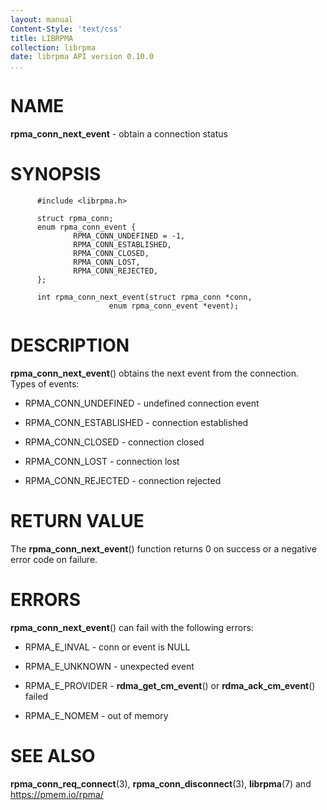 ```yaml
---
layout: manual
Content-Style: 'text/css'
title: LIBRPMA
collection: librpma
date: librpma API version 0.10.0
...
```


[comment]: <> (SPDX-License-Identifier: BSD-3-Clause)
[comment]: <> (Copyright 2020-2022, Intel Corporation)

NAME
====

**rpma\_conn\_next\_event** - obtain a connection status

SYNOPSIS
========

          #include <librpma.h>

          struct rpma_conn;
          enum rpma_conn_event {
                  RPMA_CONN_UNDEFINED = -1,
                  RPMA_CONN_ESTABLISHED,
                  RPMA_CONN_CLOSED,
                  RPMA_CONN_LOST,
                  RPMA_CONN_REJECTED,
          };

          int rpma_conn_next_event(struct rpma_conn *conn,
                          enum rpma_conn_event *event);

DESCRIPTION
===========

**rpma\_conn\_next\_event**() obtains the next event from the
connection. Types of events:

-   RPMA\_CONN\_UNDEFINED - undefined connection event

-   RPMA\_CONN\_ESTABLISHED - connection established

-   RPMA\_CONN\_CLOSED - connection closed

-   RPMA\_CONN\_LOST - connection lost

-   RPMA\_CONN\_REJECTED - connection rejected

RETURN VALUE
============

The **rpma\_conn\_next\_event**() function returns 0 on success or a
negative error code on failure.

ERRORS
======

**rpma\_conn\_next\_event**() can fail with the following errors:

-   RPMA\_E\_INVAL - conn or event is NULL

-   RPMA\_E\_UNKNOWN - unexpected event

-   RPMA\_E\_PROVIDER - **rdma\_get\_cm\_event**() or
    **rdma\_ack\_cm\_event**() failed

-   RPMA\_E\_NOMEM - out of memory

SEE ALSO
========

**rpma\_conn\_req\_connect**(3), **rpma\_conn\_disconnect**(3),
**librpma**(7) and https://pmem.io/rpma/
